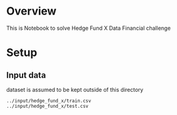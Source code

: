 # Overview
This is Notebook to solve Hedge Fund X Data Financial challenge
# Setup
## Input data
dataset is assumed to be kept outside of this directory
```
../input/hedge_fund_x/train.csv
../input/hedge_fund_x/test.csv
```
